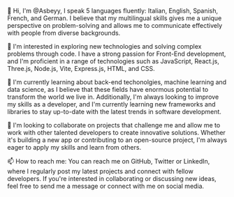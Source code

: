 👋 Hi, I'm @Asbeyy, I speak 5 languages fluently: Italian, English, Spanish, French, and German. I believe that my multilingual skills gives me a unique perspective on problem-solving and allows me to communicate effectively with people from diverse backgrounds.

👀 I'm interested in exploring new technologies and solving complex problems through code. I have a strong passion for Front-End development, and I'm proficient in a range of technologies such as JavaScript, React.js, Three.js, Node.js, Vite, Express.js, HTML, and CSS.

🌱 I'm currently learning about back-end techonolgies, machine learning and data science, as I believe that these fields have enormous potential to transform the world we live in. Additionally, I'm always looking to improve my skills as a developer, and I'm currently learning new frameworks and libraries to stay up-to-date with the latest trends in software development.

💞️ I'm looking to collaborate on projects that challenge me and allow me to work with other talented developers to create innovative solutions. Whether it's building a new app or contributing to an open-source project, I'm always eager to apply my skills and learn from others.

📫 How to reach me: You can reach me on GitHub, Twitter or LinkedIn, where I regularly post my latest projects and connect with fellow developers. If you're interested in collaborating or discussing new ideas, feel free to send me a message or connect with me on social media.

<!---
Asbeyy/Asbeyy is a ✨ special ✨ repository because its `README.md` (this file) appears on your GitHub profile.
You can click the Preview link to take a look at your changes.
--->
